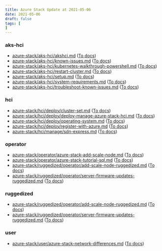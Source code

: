 ```yaml
---
title: Azure Stack Update at 2021-05-06
date: 2021-05-06
draft: false
tags: [
]
---
```


### aks-hci
- [azure-stack/aks-hci/akshci.md](https://github.com/MicrosoftDocs/azure-stack-docs/compare/689befc..bde158b#diff-cd1a56a03e648223e23ddc0ae62e5c841d6d149dd53238f6059d131558ffefc4) ([To docs](https://docs.microsoft.com/en-us/azure-stack/aks-hci/akshci?WT.mc_id=AZ-MVP-5003408))
- [azure-stack/aks-hci/known-issues.md](https://github.com/MicrosoftDocs/azure-stack-docs/compare/689befc..bde158b#diff-e00b956cb45bb3826604a92a9bbd59978c16d6e6f01b2f9afe9da0fb9441d5d6) ([To docs](https://docs.microsoft.com/en-us/azure-stack/aks-hci/known-issues?WT.mc_id=AZ-MVP-5003408))
- [azure-stack/aks-hci/kubernetes-walkthrough-powershell.md](https://github.com/MicrosoftDocs/azure-stack-docs/compare/689befc..bde158b#diff-eba8a2a9e2a4988628778e1e03b08cf6c3fedd14541926c70e5ec527a659f979) ([To docs](https://docs.microsoft.com/en-us/azure-stack/aks-hci/kubernetes-walkthrough-powershell?WT.mc_id=AZ-MVP-5003408))
- [azure-stack/aks-hci/restart-cluster.md](https://github.com/MicrosoftDocs/azure-stack-docs/compare/689befc..bde158b#diff-d009480ead746aab6f5fa78d8459f709ee9a020b6411794500d821f2608bb343) ([To docs](https://docs.microsoft.com/en-us/azure-stack/aks-hci/restart-cluster?WT.mc_id=AZ-MVP-5003408))
- [azure-stack/aks-hci/setup.md](https://github.com/MicrosoftDocs/azure-stack-docs/compare/689befc..bde158b#diff-13a99e57de471487c039a05963b12d183009416cc62ef6d7c9584276500b6825) ([To docs](https://docs.microsoft.com/en-us/azure-stack/aks-hci/setup?WT.mc_id=AZ-MVP-5003408))
- [azure-stack/aks-hci/system-requirements.md](https://github.com/MicrosoftDocs/azure-stack-docs/compare/689befc..bde158b#diff-ba50499be817eb2123215138e8a48b68f2b28a008832befc2c79d07d2e31e1c4) ([To docs](https://docs.microsoft.com/en-us/azure-stack/aks-hci/system-requirements?WT.mc_id=AZ-MVP-5003408))
- [azure-stack/aks-hci/troubleshoot-known-issues.md](https://github.com/MicrosoftDocs/azure-stack-docs/compare/689befc..bde158b#diff-f0ce419f8ee04f45befd0d7496aa5d1a6b65a2ed7f843d181ad4727969683372) ([To docs](https://docs.microsoft.com/en-us/azure-stack/aks-hci/troubleshoot-known-issues?WT.mc_id=AZ-MVP-5003408))
    
### hci
- [azure-stack/hci/deploy/cluster-set.md](https://github.com/MicrosoftDocs/azure-stack-docs/compare/689befc..bde158b#diff-7e83c8cd971fa8d958daf815ce16cba85d8689d6c068147e1b3880ec97bfbd71) ([To docs](https://docs.microsoft.com/en-us/azure-stack/hci/deploy/cluster-set?WT.mc_id=AZ-MVP-5003408))
- [azure-stack/hci/deploy/deploy-manage-azure-stack-hci.md](https://github.com/MicrosoftDocs/azure-stack-docs/compare/689befc..bde158b#diff-6ef5147faffb31b6ffec18b4c1aeca2c08f77517aacb76499751bd905ac440e0) ([To docs](https://docs.microsoft.com/en-us/azure-stack/hci/deploy/deploy-manage-azure-stack-hci?WT.mc_id=AZ-MVP-5003408))
- [azure-stack/hci/deploy/operating-system.md](https://github.com/MicrosoftDocs/azure-stack-docs/compare/689befc..bde158b#diff-99909f2194e80a06a9ae0690c5604cc8dea0396bc768829bd0f951bfc2472d80) ([To docs](https://docs.microsoft.com/en-us/azure-stack/hci/deploy/operating-system?WT.mc_id=AZ-MVP-5003408))
- [azure-stack/hci/deploy/register-with-azure.md](https://github.com/MicrosoftDocs/azure-stack-docs/compare/689befc..bde158b#diff-a3683a070950df904508f9b7a77e35a87a75980f569dc27728c36e0a34157016) ([To docs](https://docs.microsoft.com/en-us/azure-stack/hci/deploy/register-with-azure?WT.mc_id=AZ-MVP-5003408))
- [azure-stack/hci/manage/sdn-express.md](https://github.com/MicrosoftDocs/azure-stack-docs/compare/689befc..bde158b#diff-bffc5c1b19e33733a963ccf62006aad1a7f695ed91e994d79733b6badcb494c5) ([To docs](https://docs.microsoft.com/en-us/azure-stack/hci/manage/sdn-express?WT.mc_id=AZ-MVP-5003408))
    
### operator
- [azure-stack/operator/azure-stack-add-scale-node.md](https://github.com/MicrosoftDocs/azure-stack-docs/compare/689befc..bde158b#diff-9c1f92819b49abdb7e5f215d0d8acb822af225b264f0fbf32cc48eb75ea06aeb) ([To docs](https://docs.microsoft.com/en-us/azure-stack/operator/azure-stack-add-scale-node?WT.mc_id=AZ-MVP-5003408))
- [azure-stack/operator/azure-stack-tutorial-sql.md](https://github.com/MicrosoftDocs/azure-stack-docs/compare/689befc..bde158b#diff-aee95cb1349a6fd91eba34ac88b9a71f8281c26a164a1cbf6a42f6c9a8db5082) ([To docs](https://docs.microsoft.com/en-us/azure-stack/operator/azure-stack-tutorial-sql?WT.mc_id=AZ-MVP-5003408))
- [azure-stack/ruggedized/operator/add-scale-node-ruggedized.md](https://github.com/MicrosoftDocs/azure-stack-docs/compare/689befc..bde158b#diff-ec14b3e9ed03920611b63acf7552f806797302b4ae4a45c60308ee11a0a05def) ([To docs](https://docs.microsoft.com/en-us/azure-stack/ruggedized/operator/add-scale-node-ruggedized?WT.mc_id=AZ-MVP-5003408))
- [azure-stack/ruggedized/operator/server-firmware-updates-ruggedized.md](https://github.com/MicrosoftDocs/azure-stack-docs/compare/689befc..bde158b#diff-afc4f5137451594feb46ba6fa64b79274bcff0fcf66275510a221262d34d4d9b) ([To docs](https://docs.microsoft.com/en-us/azure-stack/ruggedized/operator/server-firmware-updates-ruggedized?WT.mc_id=AZ-MVP-5003408))
    
### ruggedized
- [azure-stack/ruggedized/operator/add-scale-node-ruggedized.md](https://github.com/MicrosoftDocs/azure-stack-docs/compare/689befc..bde158b#diff-ec14b3e9ed03920611b63acf7552f806797302b4ae4a45c60308ee11a0a05def) ([To docs](https://docs.microsoft.com/en-us/azure-stack/ruggedized/operator/add-scale-node-ruggedized?WT.mc_id=AZ-MVP-5003408))
- [azure-stack/ruggedized/operator/server-firmware-updates-ruggedized.md](https://github.com/MicrosoftDocs/azure-stack-docs/compare/689befc..bde158b#diff-afc4f5137451594feb46ba6fa64b79274bcff0fcf66275510a221262d34d4d9b) ([To docs](https://docs.microsoft.com/en-us/azure-stack/ruggedized/operator/server-firmware-updates-ruggedized?WT.mc_id=AZ-MVP-5003408))
    
### user
- [azure-stack/user/azure-stack-network-differences.md](https://github.com/MicrosoftDocs/azure-stack-docs/compare/689befc..bde158b#diff-b1283d2da47ca97a53e65b847372c59ccbdf27fdc4bb218024dbeeac4e62e857) ([To docs](https://docs.microsoft.com/en-us/azure-stack/user/azure-stack-network-differences?WT.mc_id=AZ-MVP-5003408))
    
